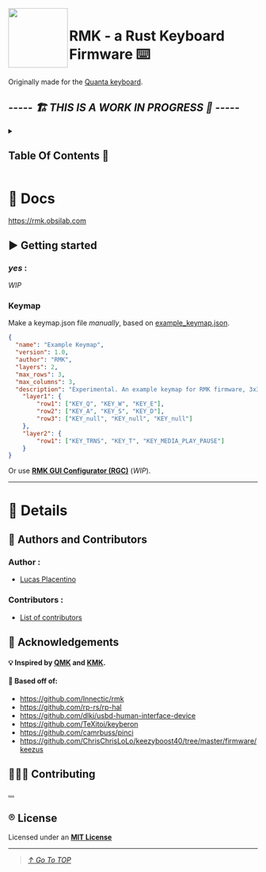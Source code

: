 <img align="left" height="120" src="https://user-images.githubusercontent.com/23436953/178232652-e7b1504c-0425-490a-ab8c-12a58e288097.png">

# RMK - a Rust Keyboard Firmware ⌨️
Originally made for the [Quanta keyboard](https://github.com/ObsiLab/Quanta).
## _**----- 🏗️ THIS IS A WORK IN PROGRESS 🚧 -----**_  

<details>
  <summary><h2>Table Of Contents 📑</h2></summary>
 
>   - [📖 Docs](#-docs)
>     - [▶️ Getting started](#%EF%B8%8F-getting-started)
>       - [_yes_](#yes-)
>   - [🔡 Details](#-details)
>     - [📝 Authors and Contributors](#-authors-and-contributors)
>       - [Author](#author-)
>       - [Contributors](#contributors-)
>     - [🌟 Acknowledgements](#-acknowledgements)
>     - [🧑‍🤝‍🧑 Contributing](#-contributing)
>     - [®️ License](#%EF%B8%8F-license)
 
</details>

# 📖 Docs
https://rmk.obsilab.com

## ▶️ Getting started
### _yes_ :
_WIP_

### Keymap
Make a keymap.json file _manually_, based on [example_keymap.json](example_keymap.json).
```json
{
  "name": "Example Keymap",
  "version": 1.0,
  "author": "RMK",
  "layers": 2,
  "max_rows": 3,
  "max_columns": 3,
  "description": "Experimental. An example keymap for RMK firmware, 3x3 key matrix with two layers.",
	"layer1": {
		"row1": ["KEY_Q", "KEY_W", "KEY_E"],
		"row2": ["KEY_A", "KEY_S", "KEY_D"],
		"row3": ["KEY_null", "KEY_null", "KEY_null"]
	},
	"layer2": {
		"row1": ["KEY_TRNS", "KEY_T", "KEY_MEDIA_PLAY_PAUSE"]
	}
}
```  
Or use **[RMK GUI Configurator (RGC)](https://github.com/ObsiLab/RGC)** (_WIP_).

-----------------

# 🔡 Details

## 📝 Authors and Contributors
### Author :
- [Lucas Placentino](https://github.com/LucasPlacentino)
### Contributors :
- [List of contributors](../../graphs/contributors)

## 🌟 Acknowledgements
#### 💡 Inspired by [**QMK**](https://github.com/qmk/qmk_firmware) and [**KMK**](https://github.com/KMKfw/kmk_firmware).

#### 🧱 Based off of:
- https://github.com/Innectic/rmk
- https://github.com/rp-rs/rp-hal
- https://github.com/dlkj/usbd-human-interface-device
- https://github.com/TeXitoi/keyberon
- https://github.com/camrbuss/pinci
- https://github.com/ChrisChrisLoLo/keezyboost40/tree/master/firmware/keezus

## 🧑‍🤝‍🧑 Contributing
_[...](CONTRIBUTING.md)_

## ®️ License
Licensed under an [**MIT License**](LICENSE)

-------------------

> _[↑ Go To TOP](#TOP)_
